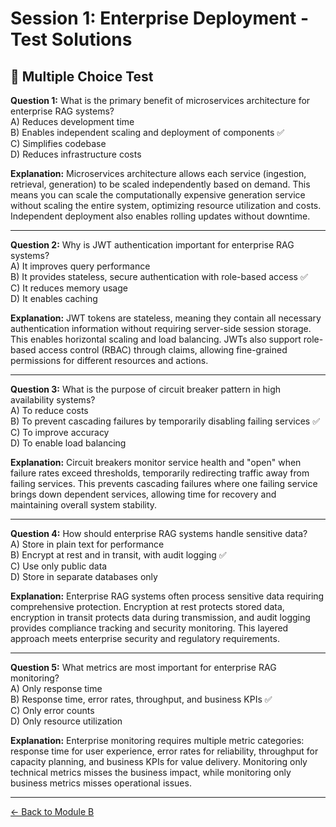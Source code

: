 # Session 1: Enterprise Deployment - Test Solutions

## 📝 Multiple Choice Test

**Question 1:** What is the primary benefit of microservices architecture for enterprise RAG systems?  
A) Reduces development time  
B) Enables independent scaling and deployment of components ✅  
C) Simplifies codebase  
D) Reduces infrastructure costs  

**Explanation:** Microservices architecture allows each service (ingestion, retrieval, generation) to be scaled independently based on demand. This means you can scale the computationally expensive generation service without scaling the entire system, optimizing resource utilization and costs. Independent deployment also enables rolling updates without downtime.

---

**Question 2:** Why is JWT authentication important for enterprise RAG systems?  
A) It improves query performance  
B) It provides stateless, secure authentication with role-based access ✅  
C) It reduces memory usage  
D) It enables caching  

**Explanation:** JWT tokens are stateless, meaning they contain all necessary authentication information without requiring server-side session storage. This enables horizontal scaling and load balancing. JWTs also support role-based access control (RBAC) through claims, allowing fine-grained permissions for different resources and actions.

---

**Question 3:** What is the purpose of circuit breaker pattern in high availability systems?  
A) To reduce costs  
B) To prevent cascading failures by temporarily disabling failing services ✅  
C) To improve accuracy  
D) To enable load balancing  

**Explanation:** Circuit breakers monitor service health and "open" when failure rates exceed thresholds, temporarily redirecting traffic away from failing services. This prevents cascading failures where one failing service brings down dependent services, allowing time for recovery and maintaining overall system stability.

---

**Question 4:** How should enterprise RAG systems handle sensitive data?  
A) Store in plain text for performance  
B) Encrypt at rest and in transit, with audit logging ✅  
C) Use only public data  
D) Store in separate databases only  

**Explanation:** Enterprise RAG systems often process sensitive data requiring comprehensive protection. Encryption at rest protects stored data, encryption in transit protects data during transmission, and audit logging provides compliance tracking and security monitoring. This layered approach meets enterprise security and regulatory requirements.

---

**Question 5:** What metrics are most important for enterprise RAG monitoring?  
A) Only response time  
B) Response time, error rates, throughput, and business KPIs ✅  
C) Only error counts  
D) Only resource utilization  

**Explanation:** Enterprise monitoring requires multiple metric categories: response time for user experience, error rates for reliability, throughput for capacity planning, and business KPIs for value delivery. Monitoring only technical metrics misses the business impact, while monitoring only business metrics misses operational issues.

---

[← Back to Module B](Session1_ModuleB_Enterprise_Deployment.md)
